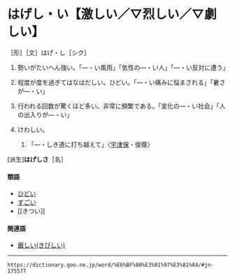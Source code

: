 # はげし・い【激しい／▽烈しい／▽劇しい】

［形］［文］はげ・し［シク］
1.  勢いがたいへん強い。「―・い風雨」「気性の―・い人」「―・い反対に遭う」
2.  程度が度を過ぎてはなはだしい。ひどい。「―・い痛みに悩まされる」「暑さが―・い」
3.  行われる回数が驚くほど多い。非常に頻繁である。「変化の―・い社会」「人の出入りが―・い」
4.  けわしい。
    
    1.  「―・しき道に打ち越えて」〈[宇津保](https://dictionary.goo.ne.jp/word/%E5%AE%87%E6%B4%A5%E4%BF%9D%E7%89%A9%E8%AA%9E/#jn-19844)・俊蔭〉
        

\[派生\]**はげしさ**［名］

#### 類語

-   [ひどい](ひどい（酷い）)
-   [すごい](https://dictionary.goo.ne.jp/word/%E5%87%84%E3%81%84/#jn-118076)
-   [[きつい]]

#### 関連語

-   [厳しい(きびしい)](https://dictionary.goo.ne.jp/word/%E5%8E%B3%E3%81%97%E3%81%84/#jn-53559)

---
`https://dictionary.goo.ne.jp/word/%E6%BF%80%E3%81%97%E3%81%84/#jn-175577`